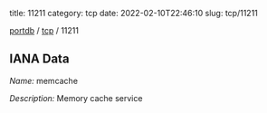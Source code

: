 title: 11211
category: tcp
date: 2022-02-10T22:46:10
slug: tcp/11211

[portdb](/) / [tcp](/category/tcp.html) / 11211


## IANA Data

_Name:_ memcache

_Description:_ Memory cache service

